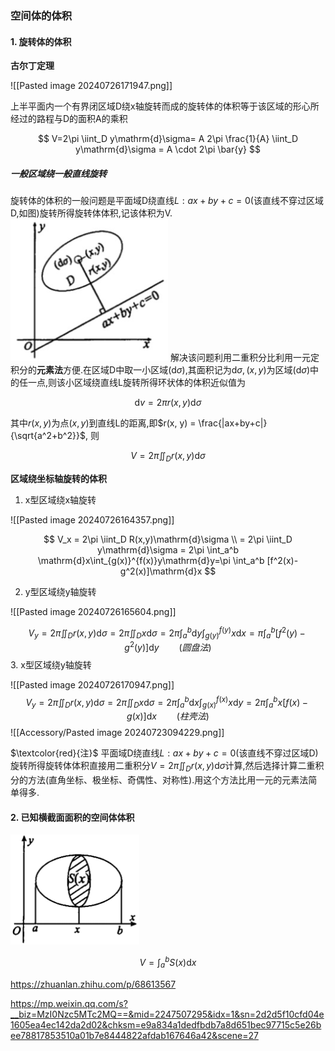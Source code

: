 ### 空间体的体积

#### 1. 旋转体的体积

**古尔丁定理**

![[Pasted image 20240726171947.png]]

上半平面内一个有界闭区域D绕x轴旋转而成的旋转体的体积等于该区域的形心所经过的路程与D的面积A的乘积

$$
V=2\pi \iint_D y\mathrm{d}\sigma= A 2\pi \frac{1}{A} \iint_D y\mathrm{d}\sigma = A \cdot 2\pi \bar{y}
$$
##### 一般区域绕一般直线旋转

旋转体的体积的一般问题是平面域D绕直线$L:ax+by+c=0$(该直线不穿过区域D,如图)旋转所得旋转体体积,记该体积为V.
![dingjifen3](Accessory/dingjifen3.png)
解决该问题利用二重积分比利用一元定积分的**元素法**方便.在区域D中取一小区域$(\mathrm{d}\sigma)$,其面积记为$\mathrm{d}\sigma,(x,y)$为区域$(\mathrm{d}\sigma)$中的任一点,则该小区域绕直线L旋转所得环状体的体积近似值为

$$
\mathrm{d}v=2\pi r(x,y)\mathrm{d}\sigma
$$

其中$r(x, y)$为点$(x, y)$到直线L的距离,即$r(x, y) = \frac{|ax+by+c|}{\sqrt{a^2+b^2}}$, 则

$$
V=2\pi \iint_D r(x, y)\mathrm{d}\sigma
$$

**区域绕坐标轴旋转的体积**

1. x型区域绕x轴旋转

![[Pasted image 20240726164357.png]]

$$
V_x
= 2\pi \iint_D R(x,y)\mathrm{d}\sigma \\
= 2\pi \iint_D y\mathrm{d}\sigma 
= 2\pi \int_a^b \mathrm{d}x\int_{g(x)}^{f(x)}y\mathrm{d}y=\pi \int_a^b [f^2(x)-g^2(x)]\mathrm{d}x
$$

2. y型区域绕y轴旋转

![[Pasted image 20240726165604.png]]

$$
V_y
= 2\pi \iint_D r(x,y)\mathrm{d}\sigma 
= 2\pi \iint_D x\mathrm{d}\sigma 
= 2\pi \int_a^b \mathrm{d}y\int_{g(y)}^{f(y)}x\mathrm{d}x
= \pi \int_a^b [f^2(y)-g^2(y)]\mathrm{d}y \qquad (圆盘法)
$$
3.  x型区域绕y轴旋转

![[Pasted image 20240726170947.png]]
$$
V_y
= 2\pi \iint_D r(x,y)\mathrm{d}\sigma 
= 2\pi \iint_D x\mathrm{d}\sigma 
= 2\pi \int_a^b \mathrm{d}x\int_{g(x)}^{f(x)}x\mathrm{d}y
= 2\pi \int_a^b x[f(x)-g(x)]\mathrm{d}x \qquad (柱壳法)
$$
![[Accessory/Pasted image 20240723094229.png]]

$\textcolor{red}{注}$ 平面域D绕直线$L:ax+by+c=0$(该直线不穿过区域D)旋转所得旋转体体积直接用二重积分$V=2\pi\iint_D r(x, y)\mathrm{d}\sigma$计算,然后选择计算二重积分的方法(直角坐标、极坐标、奇偶性、对称性).用这个方法比用一元的元素法简单得多.

#### 2. 已知横截面面积的空间体体积

![dingjifen5](Accessory/dingjifen5.png)

$$
V=\int_a^b S(x)\mathrm{d}x
$$

https://zhuanlan.zhihu.com/p/68613567 

https://mp.weixin.qq.com/s?__biz=MzI0Nzc5MTc2MQ==&mid=2247507295&idx=1&sn=2d2d5f10cfd04e1605ea4ec142da2d02&chksm=e9a834a1dedfbdb7a8d651bec97715c5e26bee78817853510a01b7e8444822afdab167646a42&scene=27